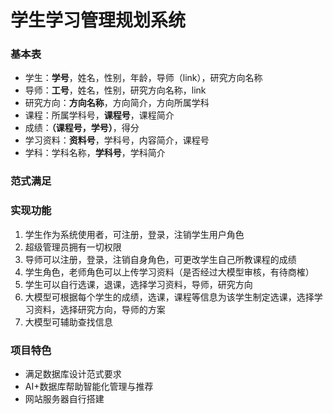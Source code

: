 # 学生学习管理规划系统
### 基本表
- 学生：**学号**，姓名，性别，年龄，导师（link），研究方向名称
- 导师：**工号**，姓名，性别，研究方向名称，link
- 研究方向：**方向名称**，方向简介，方向所属学科
- 课程：所属学科号，**课程号**，课程简介
- 成绩：**（课程号，学号）**，得分
- 学习资料：**资料号**，学科号，内容简介，课程号
- 学科：学科名称，**学科号**，学科简介
### 范式满足
### 实现功能
1. 学生作为系统使用者，可注册，登录，注销学生用户角色
2. 超级管理员拥有一切权限
3. 导师可以注册，登录，注销自身角色，可更改学生自己所教课程的成绩
4. 学生角色，老师角色可以上传学习资料（是否经过大模型审核，有待商榷）
5. 学生可以自行选课，退课，选择学习资料，导师，研究方向
6. 大模型可根据每个学生的成绩，选课，课程等信息为该学生制定选课，选择学习资料，选择研究方向，导师的方案
7. 大模型可辅助查找信息
### 项目特色
- 满足数据库设计范式要求
- AI+数据库帮助智能化管理与推荐
- 网站服务器自行搭建
